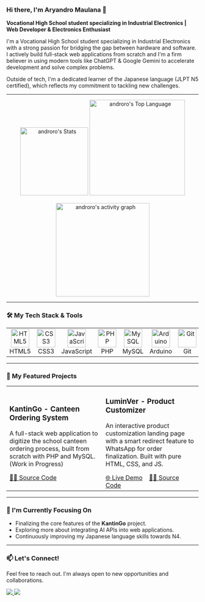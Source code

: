 ### Hi there, I'm Aryandro Maulana 👋
**Vocational High School student specializing in Industrial Electronics | Web Developer & Electronics Enthusiast**

I'm a Vocational High School student specializing in Industrial Electronics with a strong passion for bridging the gap between hardware and software. I actively build full-stack web applications from scratch and I'm a firm believer in using modern tools like ChatGPT & Google Gemini to accelerate development and solve complex problems.

Outside of tech, I'm a dedicated learner of the Japanese language (JLPT N5 certified), which reflects my commitment to tackling new challenges.

---

<div align="center">
  <img src="https://github-readme-stats.vercel.app/api?username=androro&theme=ayu-mirage&show_icons=true&hide_border=false&count_private=false" alt="androro's Stats" height="178" />
  <img src="https://github-readme-stats.vercel.app/api/top-langs/?username=androro&langs_count=8&layout=compact&theme=ayu-mirage&show_icons=true&hide_border=false" alt="androro's Top Language" height="250" />
</div>
<br />
<div align="center">
  <img src="https://github-readme-activity-graph.vercel.app/graph?username=androro&theme=xcode&hide_border=true" alt="androro's activity graph" height="245" />
</div>

---

### 🛠️ My Tech Stack & Tools

<table>
  <tr>
    <td align="center" width="96">
      <img src="https://skillicons.dev/icons?i=html" width="48" height="48" alt="HTML5" />
      <br>HTML5
    </td>
    <td align="center" width="96">
      <img src="https://skillicons.dev/icons?i=css" width="48" height="48" alt="CSS3" />
      <br>CSS3
    </td>
    <td align="center" width="96">
      <img src="https://skillicons.dev/icons?i=js" width="48" height="48" alt="JavaScript" />
      <br>JavaScript
    </td>
    <td align="center" width="96">
      <img src="https://skillicons.dev/icons?i=php" width="48" height="48" alt="PHP" />
      <br>PHP
    </td>
    <td align="center" width="96">
      <img src="https://skillicons.dev/icons?i=mysql" width="48" height="48" alt="MySQL" />
      <br>MySQL
    </td>
    <td align="center" width="96">
      <img src="https://skillicons.dev/icons?i=arduino" width="48" height="48" alt="Arduino" />
      <br>Arduino
    </td>
     <td align="center" width="96">
      <img src="https://skillicons.dev/icons?i=git" width="48" height="48" alt="Git" />
      <br>Git
    </td>
  </tr>
</table>

---

### 🚀 My Featured Projects

<table>
  <tr>
    <td width="50%">
      <h3>KantinGo - Canteen Ordering System</h3>
      <p>A full-stack web application to digitize the school canteen ordering process, built from scratch with PHP and MySQL. (Work in Progress)</p>
      <a href="https://github.com/androro/kantingo">👨‍💻 Source Code</a>
    </td>
    <td width="50%">
      <h3>LuminVer - Product Customizer</h3>
      <p>An interactive product customization landing page with a smart redirect feature to WhatsApp for order finalization. Built with pure HTML, CSS, and JS.</p>
      <a href="https://luminver.my.id">🌐 Live Demo</a>
      &nbsp;&nbsp;
      <a href="https://github.com/androro/luminver">👨‍💻 Source Code</a>
    </td>
  </tr>
</table>

---

### 🌱 I'm Currently Focusing On

-   Finalizing the core features of the **KantinGo** project.
-   Exploring more about integrating AI APIs into web applications.
-   Continuously improving my Japanese language skills towards N4.

---

### 📫 Let's Connect!

Feel free to reach out. I'm always open to new opportunities and collaborations.

<p align="left">
  <a href="mailto:contactme@aaryona.my.id">
    <img src="https://img.shields.io/badge/Email-d14836?style=for-the-badge&logo=gmail&logoColor=white" />
  </a>
  <a href="[[LINK_PROFIL_LINKEDIN_ANDA]](https://id.linkedin.com/in/aryandro-maulana-237674357)">
    <img src="https://img.shields.io/badge/LinkedIn-0077B5?style=for-the-badge&logo=linkedin&logoColor=white" />
  </a>
</p>
